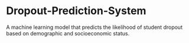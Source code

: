 # Dropout-Prediction-System
A machine learning model that predicts the likelihood of student dropout based on demographic and socioeconomic status.
